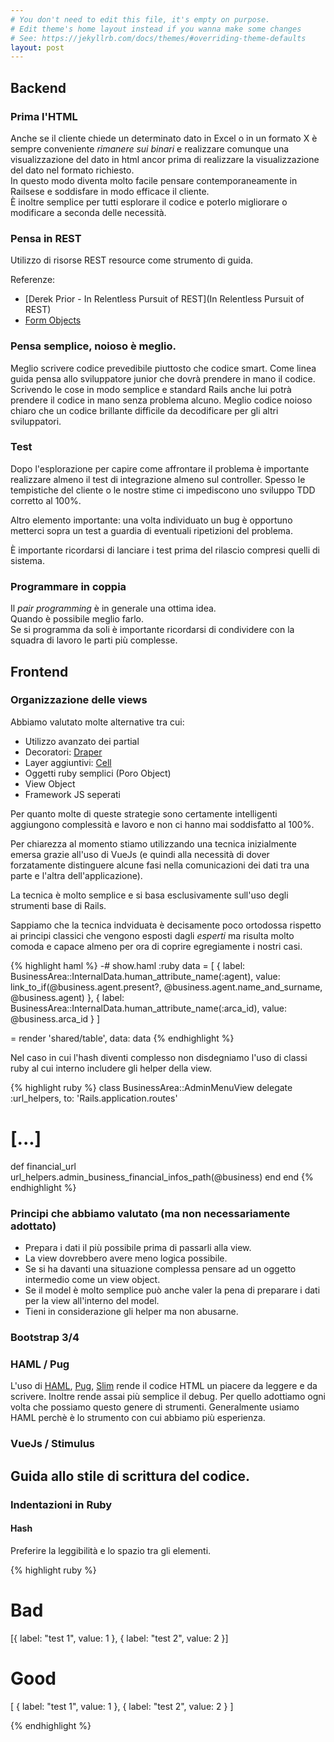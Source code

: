 ```yaml
---
# You don't need to edit this file, it's empty on purpose.
# Edit theme's home layout instead if you wanna make some changes
# See: https://jekyllrb.com/docs/themes/#overriding-theme-defaults
layout: post
---
```


## Backend

### Prima l'HTML

Anche se il cliente chiede un determinato dato in Excel o in un formato X è sempre conveniente _rimanere sui binari_ e realizzare comunque una visualizzazione del dato in html ancor prima di realizzare la visualizzazione del dato nel formato richiesto.  
In questo modo diventa molto facile pensare contemporaneamente in Railsese e soddisfare in modo efficace il cliente.  
È inoltre semplice per tutti esplorare il codice e poterlo migliorare o modificare a seconda delle necessità.

### Pensa in REST

Utilizzo di risorse REST resource come strumento di guida.

Referenze:

- [Derek Prior - In Relentless Pursuit of REST](In Relentless Pursuit of REST)
- [Form Objects](https://robots.thoughtbot.com/activemodel-form-objects)

### Pensa semplice, noioso è meglio.

Meglio scrivere codice prevedibile piuttosto che codice smart.
Come linea guida pensa allo sviluppatore junior che dovrà prendere in mano il codice.
Scrivendo le cose in modo semplice e standard Rails anche lui potrà prendere
il codice in mano senza problema alcuno.
Meglio codice noioso chiaro che un codice brillante difficile da decodificare per gli altri sviluppatori.

### Test

Dopo l'esplorazione per capire come affrontare il problema è importante realizzare almeno il test di integrazione almeno sul controller.
Spesso le tempistiche del cliente o le nostre stime ci impediscono uno sviluppo TDD corretto al 100%.

Altro elemento importante:
una volta individuato un bug è opportuno metterci sopra un test a guardia di eventuali ripetizioni del problema.

È importante ricordarsi di lanciare i test prima del rilascio compresi quelli di sistema.

### Programmare in coppia
Il _pair programming_ è in generale una ottima idea.  
Quando è possibile meglio farlo.  
Se si programma da soli è importante ricordarsi di condividere con la squadra di lavoro le parti più complesse.

## Frontend

### Organizzazione delle views

Abbiamo valutato molte alternative tra cui:

- Utilizzo avanzato dei partial
- Decoratori: [Draper](https://github.com/drapergem/draper)
- Layer aggiuntivi: [Cell](https://github.com/trailblazer/cells)
- Oggetti ruby semplici (Poro Object)
- View Object
- Framework JS seperati

Per quanto molte di queste strategie sono certamente intelligenti aggiungono complessità e lavoro e non ci hanno mai soddisfatto al 100%.

Per chiarezza al momento stiamo utilizzando una tecnica inizialmente emersa grazie all'uso di VueJs (e quindi alla necessità di dover forzatamente distinguere alcune fasi nella comunicazioni dei dati tra una parte e l'altra dell'applicazione).

La tecnica è molto semplice e si basa esclusivamente sull'uso degli strumenti base di Rails.

Sappiamo che la tecnica indviduata è decisamente poco ortodossa rispetto ai principi classici che vengono esposti dagli _esperti_ ma risulta molto comoda e capace almeno per ora di coprire egregiamente i nostri casi.

{% highlight haml %}
  -# show.haml
  :ruby
    data = [
      {
        label: BusinessArea::InternalData.human_attribute_name(:agent),
        value: link_to_if(@business.agent.present?, @business.agent.name_and_surname, @business.agent)
      },
      {
        label: BusinessArea::InternalData.human_attribute_name(:arca_id),
        value: @business.arca_id
      }
    ]

  = render 'shared/table', data: data
{% endhighlight %}

Nel caso in cui l'hash diventi complesso non disdegniamo l'uso di classi ruby al cui interno includere gli helper della view.

{% highlight ruby %}
class BusinessArea::AdminMenuView
  delegate :url_helpers, to: 'Rails.application.routes'
  # [...]

  def financial_url
    url_helpers.admin_business_financial_infos_path(@business)
  end
end
{% endhighlight %}

### Principi che abbiamo valutato (ma non necessariamente adottato)

- Prepara i dati il più possibile prima di passarli alla view.
- La view dovrebbero avere meno logica possibile.
- Se si ha davanti una situazione complessa pensare ad un oggetto intermedio come un view object.
- Se il model è molto semplice può anche valer la pena di preparare i dati per la view all'interno del model.
- Tieni in considerazione gli helper ma non abusarne.

### Bootstrap 3/4

### HAML / Pug

L'uso di [HAML](http://haml.info/), [Pug](https://pugjs.org/api/getting-started.html), [Slim](http://slim-lang.com/) rende il codice HTML un piacere da leggere e da scrivere.
Inoltre rende assai più semplice il debug.
Per quello adottiamo ogni volta che possiamo questo genere di strumenti.
Generalmente usiamo HAML perchè è lo strumento con cui abbiamo più esperienza.

### VueJs / Stimulus

## Guida allo stile di scrittura del codice.

### Indentazioni in Ruby

#### Hash

Preferire la leggibilità e lo spazio tra gli elementi.

{% highlight ruby %}

# Bad

[{ label: "test 1",
  value: 1 },
{ label: "test 2",
  value: 2 }]

# Good

[
  {
    label: "test 1",
    value: 1
  },
  {
    label: "test 2",
    value: 2
  }
]

{% endhighlight %}
